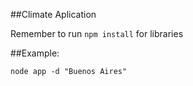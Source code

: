 ##Climate Aplication


Remember to run ```npm install``` for libraries

##Example:
```
node app -d "Buenos Aires"
```
